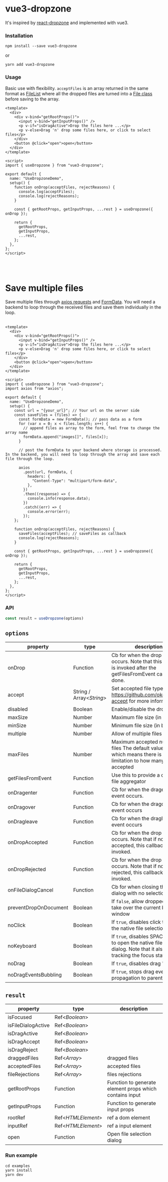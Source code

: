 # vue3-dropzone

It's inspired by [react-dropzone](https://github.com/react-dropzone/react-dropzone) and implemented with vue3.


### Installation

```
npm install --save vue3-dropzone
```
or

```
yarn add vue3-dropzone
```

### Usage

Basic use with flexibility. `acceptFiles` is an array returned in the same format as [FileList](https://developer.mozilla.org/en-US/docs/Web/API/FileList) where all the dropped files are turned into a [File class](https://developer.mozilla.org/en-US/docs/Web/API/File) before saving to the array.

```vue
<template>
  <div>
    <div v-bind="getRootProps()">
      <input v-bind="getInputProps()" />
      <p v-if="isDragActive">Drop the files here ...</p>
      <p v-else>Drag 'n' drop some files here, or click to select files</p>
    </div>
    <button @click="open">open</button>
  </div>
</template>

<script>
import { useDropzone } from "vue3-dropzone";

export default {
  name: "UseDropzoneDemo",
  setup() {
    function onDrop(acceptFiles, rejectReasons) {
      console.log(acceptFiles);
      console.log(rejectReasons);
    }

    const { getRootProps, getInputProps, ...rest } = useDropzone({ onDrop });

    return {
      getRootProps,
      getInputProps,
      ...rest,
    };
  },
};
</script>
```

<br>
<br>

# Save multiple files

Save multiple files through [axios requests](https://github.com/axios/axios) and [FormData](https://developer.mozilla.org/en-US/docs/Web/API/FormData). You will need a backend to loop through the received files and save them individually in the loop.
<br>
<br>

```vue
<template>
  <div>
    <div v-bind="getRootProps()">
      <input v-bind="getInputProps()" />
      <p v-if="isDragActive">Drop the files here ...</p>
      <p v-else>Drag 'n' drop some files here, or click to select files</p>
    </div>
    <button @click="open">open</button>
  </div>
</template>

<script>
import { useDropzone } from "vue3-dropzone";
import axios from "axios";

export default {
  name: "UseDropzoneDemo",
  setup() {
    const url = "{your_url}"; // Your url on the server side
    const saveFiles = (files) => {
      const formData = new FormData(); // pass data as a form
      for (var x = 0; x < files.length; x++) {
        // append files as array to the form, feel free to change the array name
        formData.append("images[]", files[x]);
      }

      // post the formData to your backend where storage is processed. In the backend, you will need to loop through the array and save each file through the loop.

      axios
        .post(url, formData, {
          headers: {
            "Content-Type": "multipart/form-data",
          },
        })
        .then((response) => {
          console.info(response.data);
        })
        .catch((err) => {
          console.error(err);
        });
    };

    function onDrop(acceptFiles, rejectReasons) {
      saveFiles(acceptFiles); // saveFiles as callback
      console.log(rejectReasons);
    }

    const { getRootProps, getInputProps, ...rest } = useDropzone({ onDrop });

    return {
      getRootProps,
      getInputProps,
      ...rest,
    };
  },
};
</script>
```

### API

```js
const result = useDropzone(options)
```

`options`
---
| property | type | description |
|----------|------|-------------|
| onDrop | Function | Cb for when the drop event occurs. Note that this callback is invoked after the getFilesFromEvent callback is done. |
| accept | String / Array<*String*>  | Set accepted file types. See https://github.com/okonet/attr-accept for more information. |
| disabled | Boolean | Enable/disable the dropzone |
| maxSize | Number | Maximum file size (in bytes) |
| minSize | Number | Minimum file size (in bytes) |
| multiple | Number | Allow of multiple files |
| maxFiles | Number | Maximum accepted number of files The default value is 0 which means there is no limitation to how many files are accepted |
| getFilesFromEvent | Function | Use this to provide a custom file aggregator |
| onDragenter | Function | Cb for when the dragenter event occurs. |
| onDragover | Function | Cb for when the dragover event occurs |
| onDragleave | Function | Cb for when the dragleave event occurs |
| onDropAccepted | Function | Cb for when the drop event occurs. Note that if no files are accepted, this callback is not invoked. |
| onDropRejected | Function | Cb for when the drop event occurs. Note that if no files are rejected, this callback is not invoked. |
| onFileDialogCancel | Function | Cb for when closing the file dialog with no selection |
| preventDropOnDocument | Boolean | If `false`, allow dropped items to take over the current browser window |
| noClick | Boolean | If `true`, disables click to open the native file selection dialog |
| noKeyboard | Boolean | If `true`, disables SPACE/ENTER to open the native file selection dialog. Note that it also stops tracking the focus state. |
| noDrag | Boolean | If `true`, disables drag 'n' drop |
| noDragEventsBubbling | Boolean | If `true`, stops drag event propagation to parents |

`result`
---
| property | type | description |
|----------|------|-------------|
| isFocused | Ref<*Boolean*> |             |
| isFileDialogActive | Ref<*Boolean*> |             |
| isDragActive | Ref<*Boolean*> |             |
| isDragAccept | Ref<*Boolean*> |             |
| isDragReject | Ref<*Boolean*> |  |
| draggedFiles | Ref<*Array*> | dragged files |
| acceptedFiles | Ref<*Array*> |  accepted files |
| fileRejections | Ref<*Array*> | files rejections |
| getRootProps | Function | Function to generate element props which contains input |
| getInputProps | Function | Function to generate input props |
| rootRef | Ref<*HTMLElement*> | ref a dom element |
| inputRef | Ref<*HTMLElement*> | ref a input element |
| open | Function | Open file selection dialog |

### Run example

```
cd examples
yarn install
yarn dev
```
